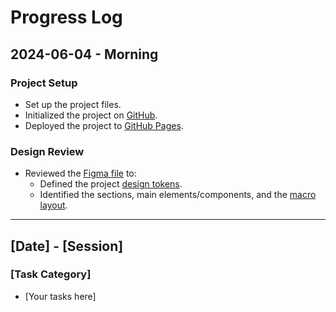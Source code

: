 # Progress Log

## 2024-06-04 - Morning

### Project Setup

- Set up the project files.
- Initialized the project on [GitHub](https://github.com/nicholasgillespie/portfolio-developer).
- Deployed the project to [GitHub Pages](https://nicholasgillespie.github.io/portfolio-developer/).

### Design Review

- Reviewed the [Figma file](https://www.figma.com/design/GYHHinLxe2GZzy0y7JkMDJ/single-page-developer-portfolio?node-id=0-676&t=5XkTNLgJ6tUsAYzd-0) to:
  - Defined the project [design tokens](https://github.com/nicholasgillespie/body-mass/tree/main/src/styles/00-settings).
  - Identified the sections, main elements/components, and the [macro layout](../design/01-composition.jpg).
  <!-- - Further identified the components and determined the [micro layout](../design/02-components.jpg) for those elements. -->

---

## [Date] - [Session]

### [Task Category]

- [Your tasks here]
